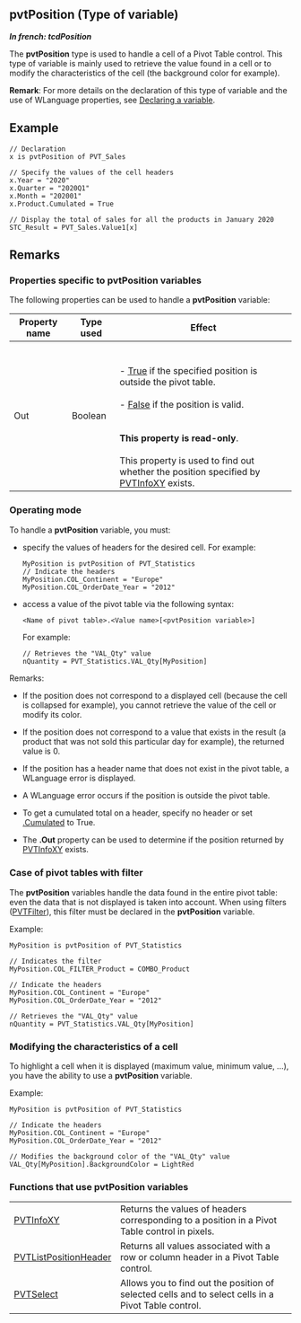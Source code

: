 
## pvtPosition (Type of variable)

***In french: tcdPosition***
				



<a name="XUse"></a>
<a name="Use"></a>
<a name="description"></a>
The **pvtPosition** type is used to handle a cell of a Pivot Table control. This type of variable is mainly used to retrieve the value found in a cell or to modify the characteristics of the cell (the background color for example). 

**Remark**: For more details on the declaration of this type of variable and the use of WLanguage properties, see [Declaring a variable](../Motscles/1514032.md).
<a name="Example1"></a>
<a name="sample_code"></a>

## Example


```wl
// Declaration
x is pvtPosition of PVT_Sales

// Specify the values of the cell headers 
x.Year = "2020"
x.Quarter = "2020Q1"
x.Month = "202001"
x.Product.Cumulated = True 

// Display the total of sales for all the products in January 2020
STC_Result = PVT_Sales.Value1[x]
```

<a name="NOTE0"></a>

## Remarks
<a name="NOTE0_1"></a>


### Properties specific to pvtPosition variables
<a name="properties_specific_pvtposition_variables_ELTPARAGRAPHE000028"></a>

The following properties can be used to handle a **pvtPosition** variable:

| **Property name** | **Type used** | **Effect** |
| --- | --- | --- |
| Out | Boolean | <br><br>- <u><u><u><u>True</u></u></u></u> if the specified position is outside the pivot table. <br><br>- <u><u><u><u>False</u></u></u></u> if the position is valid. <br><br><br>**This property is read-only**.<br><br>This property is used to find out whether the position specified by [PVTInfoXY](../WDLang1/1000020735.md) exists. |


<a name="NOTE0_2"></a>


### Operating mode
<a name="operating_mode_ELTPARAGRAPHE000062"></a>

To handle a **pvtPosition** variable, you must: 

- specify the values of headers for the desired cell. For example: 
	
	```wl
	MyPosition is pvtPosition of PVT_Statistics
	// Indicate the headers
	MyPosition.COL_Continent = "Europe"
	MyPosition.COL_OrderDate_Year = "2012"
	```


- access a value of the pivot table via the following syntax: 
	
	```txt
	<Name of pivot table>.<Value name>[<pvtPosition variable>]
	```

	For example: 
	
	```wl
	// Retrieves the "VAL_Qty" value
	nQuantity = PVT_Statistics.VAL_Qty[MyPosition]
	```





Remarks: 

- If the position does not correspond to a displayed cell (because the cell is collapsed for example), you cannot retrieve the value of the cell or modify its color. 

- If the position does not correspond to a value that exists in the result (a product that was not sold this particular day for example), the returned value is 0. 

- If the position has a header name that does not exist in the pivot table, a WLanguage error is displayed.

- A WLanguage error occurs if the position is outside the pivot table. 

- To get a cumulated total on a header, specify no header or set [.Cumulated](../Proprietes/1000020702.md) to True.

- The **.Out** property can be used to determine if the position returned by [PVTInfoXY](../WDLang1/1000020735.md) exists. 



<a name="NOTE0_3"></a>


### Case of pivot tables with filter
<a name="case_pivot_tables_with_filter_ELTPARAGRAPHE000095"></a>

The **pvtPosition** variables handle the data found in the entire pivot table: even the data that is not displayed is taken into account. When using filters ([PVTFilter](../WDLang1/1000020531.md)), this filter must be declared in the **pvtPosition** variable. 

Example: 


```wl
MyPosition is pvtPosition of PVT_Statistics

// Indicates the filter
MyPosition.COL_FILTER_Product = COMBO_Product

// Indicate the headers
MyPosition.COL_Continent = "Europe"
MyPosition.COL_OrderDate_Year = "2012"

// Retrieves the "VAL_Qty" value
nQuantity = PVT_Statistics.VAL_Qty[MyPosition]
```

<a name="NOTE0_4"></a>


### Modifying the characteristics of a cell
<a name="modifying_the_characteristics_cell_ELTPARAGRAPHE000109"></a>

To highlight a cell when it is displayed (maximum value, minimum value, ...), you have the ability to use a **pvtPosition** variable.  

Example: 


```wl
MyPosition is pvtPosition of PVT_Statistics

// Indicate the headers
MyPosition.COL_Continent = "Europe"
MyPosition.COL_OrderDate_Year = "2012"

// Modifies the background color of the "VAL_Qty" value
VAL_Qty[MyPosition].BackgroundColor = LightRed
```

<a name="NOTE0_5"></a>


### Functions that use pvtPosition variables
<a name="functions_that_use_pvtposition_variables_ELTPARAGRAPHE000120"></a>




|   |   |
| --- | --- |
| [PVTInfoXY](../WDLang1/1000020735.md) | Returns the values of headers corresponding to a position in a Pivot Table control in pixels. |
| [PVTListPositionHeader](../WDLang1/1000020975.md) | Returns all values associated with a row or column header in a Pivot Table control. |
| [PVTSelect](../WDLang1/1000021024.md) | Allows you to find out the position of selected cells and to select cells in a Pivot Table control. |






